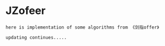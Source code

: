 # JZofeer
    here is implementation of some algorithms from 《剑指offer》
    
    updating continues.....